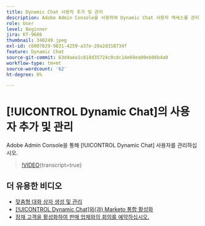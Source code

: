 ```yaml
---
title: Dynamic Chat 사용자 추가 및 관리
description: Adobe Admin Console을 사용하여 Dynamic Chat 사용자 액세스를 관리하는 방법에 대해 알아봅니다.
role: User
level: Beginner
jira: KT-9686
thumbnail: 340249.jpeg
exl-id: c6007829-9831-4259-a37e-20a2d318734f
feature: Dynamic Chat
source-git-commit: 63d4aea1c818d35724c0cdc14e69ea00eb06b4a0
workflow-type: tm+mt
source-wordcount: '62'
ht-degree: 0%

---
```


# [!UICONTROL Dynamic Chat]의 사용자 추가 및 관리

Adobe Admin Console을 통해 [!UICONTROL Dynamic Chat] 사용자를 관리하십시오.

>[!VIDEO](https://video.tv.adobe.com/v/340249/?quality=12&learn=on){transcript=true}

## 더 유용한 비디오

* [맞춤형 대화 상자 생성 및 관리](dialogue-management.md)
* [[!UICONTROL Dynamic Chat]와(과) Marketo 통합 활성화](marketo-integration.md)
* [잠재 고객을 활성화하여 판매 업체와의 회의를 예약하십시오.](meeting-booking.md)
